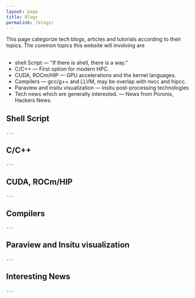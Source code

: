 ```yaml
---
layout: page
title: Blogs
permalink: /blogs/
---
```



This page categorize tech blogs, articles and tutorials according to their topics. The common topics this website will involving are
##
 - shell Script &mdash; "If there is shell, there is a way."
 - C/C++ &mdash; First option for modern HPC.
 - CUDA, ROCm/HIP &mdash; GPU accelerations and the kernel languages.
 - Compilers &mdash; gcc/g++ and LLVM, may be overlap with nvcc and hipcc.
 - Paraview and insitu visualization &mdash; insitu post-processing technologies
 - Tech news which are generally interested. &mdash; News from Poronix, Hackers News.




## Shell Script
    ...


## C/C++
    ...


## CUDA, ROCm/HIP
    ...


## Compilers
    ...


## Paraview and Insitu visualization
    ...


## Interesting News
    ...  